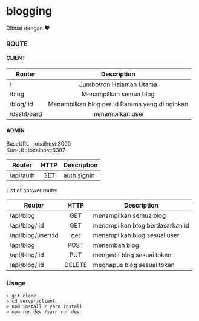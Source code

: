 # blogging
Dibuat dengan ❤️


### ROUTE
#### CLIENT

| Router 	                | Description |
|-----------------------    |:----:|
|/          |Jumbotron Halaman Utama  | 
|/blog          |Menampilkan semua blog |
|/blog/:id          |Menampilkan blog per Id Params yang diinginkan  |
|/dashboard          |menampilkan user  |  

#### ADMIN

BaseURL : localhost:3000 <br>
Kue-UI	: localhost:6387

| Router 	                | HTTP | Description       |
|-----------------------    |:----:|-------------------|
|/api/auth          |GET  | auth signin      |

List of answer route:

| Router                     | HTTP | Description       |
|-----------------------    |:----:|-------------------|
|/api/blog          |GET  |   menampilkan semua blog  |
|/api/blog/:id          |GET  |  menampilkan blog berdasarkan id   |
|/api/blog/user/:id          |get  |   menampilkan blog sesuai user  |
|/api/blog          |POST  |  menambah blog   |
|/api/blog/:id          |PUT  |  mengedit blog sesuai token  |
|/api/blog/:id          |DELETE  |  meghapus blog sesuai token  |


### Usage

```
> git clone
> cd server/client
> npm install / yarn install
> npm run dev /yarn run dev 
```